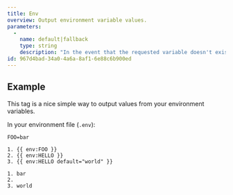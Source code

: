 ```yaml
---
title: Env
overview: Output environment variable values.
parameters:
  -
    name: default|fallback
    type: string
    description: "In the event that the requested variable doesn't exist, this will be used a fallback."
id: 967d4bad-34a0-4a6a-8af1-6e88c6b900ed
---
```

## Example

This tag is a nice simple way to output values from your environment variables.

In your environment file (`.env`):

```
FOO=bar
```

```
1. {{ env:FOO }}
2. {{ env:HELLO }}
3. {{ env:HELLO default="world" }}
```

``` .language-output
1. bar
2.
3. world
```
